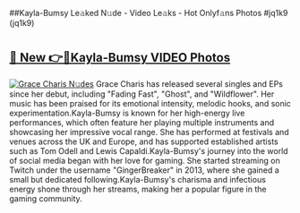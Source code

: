 ##Kayla-Bumsy Le𝚊ked N𝚞de - Video Le𝚊ks - Hot Onlyf𝚊ns Photos #jq1k9 (jq1k9)

# <h2><a href="https://mediaupload.pro?title=Kayla-Bumsy&ref=9FEB">🔗 New 👉🔴Kayla-Bumsy VIDEO Photos</a></h2>

[![Grace Charis N𝚞des](https://i.imgur.com/rIISA9y.gif)](https://mediaupload.pro?title=Kayla-Bumsy&ref=9FEB)
Grace Charis has released several singles and EPs since her debut, including "Fading Fast", "Ghost", and "Wildflower". Her music has been praised for its emotional intensity, melodic hooks, and sonic experimentation.Kayla-Bumsy is known for her high-energy live performances, which often feature her playing multiple instruments and showcasing her impressive vocal range. She has performed at festivals and venues across the UK and Europe, and has supported established artists such as Tom Odell and Lewis Capaldi.Kayla-Bumsy's journey into the world of social media began with her love for gaming. She started streaming on Twitch under the username "GingerBreaker" in 2013, where she gained a small but dedicated following.Kayla-Bumsy's charisma and infectious energy shone through her streams, making her a popular figure in the gaming community.